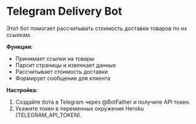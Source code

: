 
# Telegram Delivery Bot

Этот бот помогает рассчитывать стоимость доставки товаров по их ссылкам.

**Функции:**  
- Принимает ссылки на товары  
- Парсит страницы и извлекает данные  
- Рассчитывает стоимость доставки  
- Формирует сообщение для клиента  

**Настройка:**  
1. Создайте бота в Telegram через @BotFather и получите API токен.  
2. Укажите токен в переменных окружения Heroku (TELEGRAM_API_TOKEN).  
